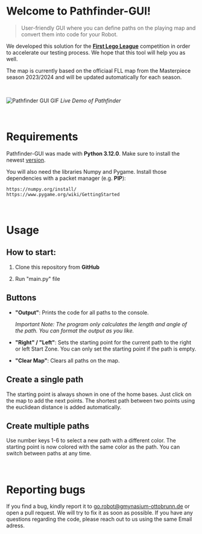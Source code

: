 # Welcome to Pathfinder-GUI! 

> User-friendly GUI where you can define paths on the playing map and convert them into code for your Robot. 

We developed this solution for the [**First Lego League**](https://www.first-lego-league.org/de/) competition in order to accelerate our testing process. We hope that this tool will help you as well.

The map is currently based on the officiaal FLL map from the Masterpiece season 2023/2024 and will be updated automatically for each season.

<br>

![Pathfinder GUI GIF](https://github.com/GO-Robot-FLL/Pathfinder-GUI/blob/main/img/pathfinder.gif)
*Live Demo of Pathfinder*

<br>

# Requirements
Pathfinder-GUI was made with **Python 3.12.0**. Make sure to install the newest [version](https://www.python.org/downloads/).

You will also need the libraries Numpy and Pygame. Install those dependencies with a packet manager (e.g. **PIP**):

    https://numpy.org/install/
    https://www.pygame.org/wiki/GettingStarted

<br>

# Usage 

## How to start:

1. Clone this repository from **GitHub**

2. Run "main.py" file

## Buttons

- **"Output"**: 
    Prints the code for all paths to the console.
    
    *Important Note: The program only calculates the length and angle of the path. You can format the output as you like.*

- **"Right" / "Left"**: Sets the starting point for the current path to the right or left Start Zone. You can only set the starting point if the path is empty.

- **"Clear Map"**: Clears all paths on the map. 


## Create a single path
The starting point is always shown in one of the home bases. Just click on the map to add the next points. The shortest path between two points using the euclidean distance is added automatically.

## Create multiple paths
Use  number keys 1-6 to select a new path with a different color. The starting point is now colored with the same color as the path. You can switch between paths at any time.

<br>

# Reporting bugs 
If you find a bug, kindly report it to go.robot@gmynasium-ottobrunn.de or open a pull request. We will try to fix it as soon as possible. If you have any questions regarding the code, please reach out to us using the same Email adress.

